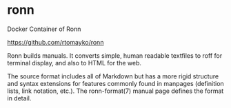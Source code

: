 # ronn
Docker Container of Ronn

https://github.com/rtomayko/ronn

Ronn builds manuals. It converts simple, human readable textfiles to roff for terminal display, and also to HTML for the web.

The source format includes all of Markdown but has a more rigid structure and syntax extensions for features commonly found in manpages (definition lists, link notation, etc.). The ronn-format(7) manual page defines the format in detail.

